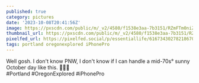 ```yaml
---
published: true
category: pictures
date: '2023-10-08T20:41:56Z'
image: https://pxscdn.com/public/m/_v2/4580/f1538e3aa-7b3151/RZmFTm0niZ5K/Qa1Hyc2yQnrlvBh3MLNfraYsFWZQxtII5ohvU67a.jpg
thumbnail_url: https://pxscdn.com/public/m/_v2/4580/f1538e3aa-7b3151/RZmFTm0niZ5K/Qa1Hyc2yQnrlvBh3MLNfraYsFWZQxtII5ohvU67a_thumb.jpg
pixelfed_url: https://pixelfed.social/p/essentiallife/616734302782186703
tags: portland oregonexplored iPhonePro
---
```


Well gosh. I don't know PNW, I don't know if I can handle a mid-70s° sunny October day like this. 🤷🏻‍♂️  
#Portland #OregonExplored #iPhonePro